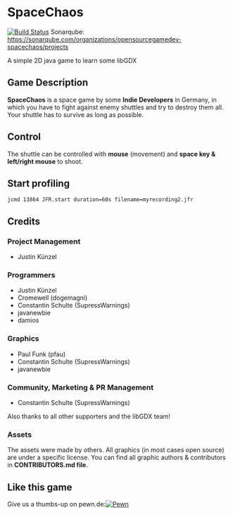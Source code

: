 # SpaceChaos

[![Build Status](https://travis-ci.org/opensourcegamedev/SpaceChaos.svg?branch=master)](https://travis-ci.org/opensourcegamedev/SpaceChaos)
Sonarqube: https://sonarqube.com/organizations/opensourcegamedev-spacechaos/projects

A simple 2D java game to learn some libGDX

## Game Description

**SpaceChaos** is a space game by some **Indie Developers** in Germany, in which you have to fight
against enemy shuttles and try to destroy them all.
Your shuttle has to survive as long as possible.

## Control

The shuttle can be controlled with **mouse** (movement) and **space key & left/right mouse** to shoot.

## Start profiling

```
jcmd 13864 JFR.start duration=60s filename=myrecording2.jfr
```

## Credits

### Project Management
  - Justin Künzel

### Programmers
  - Justin Künzel
  - Cromewell (dogemagni)
  - Constantin Schulte (SupressWarnings)
  - javanewbie
  - damios
  
### Graphics
  - Paul Funk (pfau)
  - Constantin Schulte (SupressWarnings)
  - javanewbie
  
### Community, Marketing & PR Management
  - Constantin Schulte (SupressWarnings)
  
Also thanks to all other supporters and the libGDX team!
  
### Assets
The assets were made by others. All graphics (in most cases open source) are under a specific license.
You can find all graphic authors & contributors in **CONTRIBUTORS.md file**.

## Like this game
Give us a thumbs-up on pewn.de:<a href="https://pewn.de/games/815998-SpaceChaos/?vote=notify"><img src="https://pewn.de/signature/pewn3_general.png" alt="Pewn"/></a>
